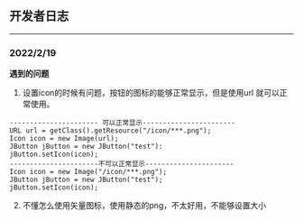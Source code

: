 ## 开发者日志
-------
### 2022/2/19
**遇到的问题**
1. 设置icon的时候有问题，按钮的图标的能够正常显示，但是使用url
就可以正常使用。
~~~
---------------------- 可以正常显示-----------------------
URL url = getClass().getResource("/icon/***.png");
Icon icon = new Image(url);
JButton jButton = new JButton("test"):
jButton.setIcon(icon);
----------------------不可以正常显示----------------------
Icon icon = new Image("/icon/***.png");
JButton jButton = new JButton("test");
jButton.setIcon(icon);
~~~
2. 不懂怎么使用矢量图标，使用静态的png，不太好用，不能够设置大小